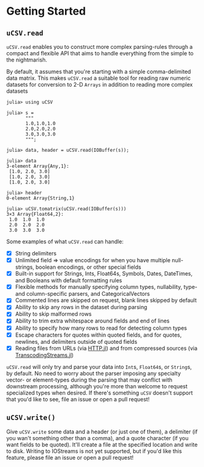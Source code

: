 # Getting Started

## `uCSV.read`

`uCSV.read` enables you to construct more complex parsing-rules through a compact and flexible API that aims to handle everything from the simple to the nightmarish.

By default, it assumes that you're starting with a simple comma-delimited data matrix. This makes `uCSV.read` a suitable tool for reading raw numeric datasets for conversion to 2-D `Arrays` in addition to reading more complex datasets

```jldoctest
julia> using uCSV

julia> s =
       """
       1.0,1.0,1.0
       2.0,2.0,2.0
       3.0,3.0,3.0
       """;

julia> data, header = uCSV.read(IOBuffer(s));

julia> data
3-element Array{Any,1}:
 [1.0, 2.0, 3.0]
 [1.0, 2.0, 3.0]
 [1.0, 2.0, 3.0]

julia> header
0-element Array{String,1}

julia> uCSV.tomatrix(uCSV.read(IOBuffer(s)))
3×3 Array{Float64,2}:
 1.0  1.0  1.0
 2.0  2.0  2.0
 3.0  3.0  3.0

```

Some examples of what `uCSV.read` can handle:

- [x] String delimiters
- [x] Unlimited field => value encodings for when you have multiple null-strings, boolean encodings, or other special fields
- [x] Built-in support for Strings, Ints, Float64s, Symbols, Dates, DateTimes, and Booleans with default formatting rules
- [x] Flexible methods for manually specifying column types, nullability, type- and column-specific parsers, and CategoricalVectors
- [x] Commented lines are skipped on request, blank lines skipped by default
- [x] Ability to skip any rows in the dataset during parsing
- [x] Ability to skip malformed rows
- [x] Ability to trim extra whitespace around fields and end of lines
- [x] Ability to specify how many rows to read for detecting column types
- [x] Escape characters for quotes within quoted fields, and for quotes, newlines, and delimiters outside of quoted fields
- [x] Reading files from URLs (via [HTTP.jl](https://github.com/JuliaWeb/HTTP.jl)) and from compressed sources (via [TranscodingStreams.jl](https://github.com/bicycle1885/TranscodingStreams.jl#codec-packages))

`uCSV.read` will only try and parse your data into `Int`s, `Float64`s, or `String`s, by default. No need to worry about the parser imposing any specialty vector- or element-types during the parsing that may conflict with downstream processing, although you're more than welcome to request specialized types when desired. If there's something `uCSV` doesn't support that you'd like to see, file an issue or open a pull request!

## `uCSV.write()`

Give `uCSV.write` some data and a header (or just one of them), a delimiter (if you wan't something other than a comma), and a quote character (if you want fields to be quoted). It'll create a file at the specified location and write to disk. Writing to IOStreams is not yet supported, but if you'd like this feature, please file an issue or open a pull request!
